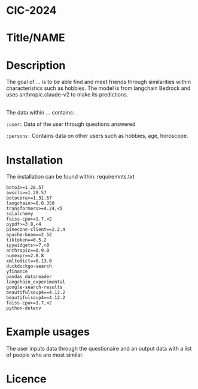 # CIC-2024

# Title/NAME 

# Description
The goal of ... is to be able find and meet friends through similarities within characteristics such as hobbies. The model is from langchain Bedrock and uses anthropic.claude-v2 to make its predictions. 
<br><br>

The data within ... contains: 

`:user:` Data of the user through questions answered <br>

`:persons:` Contains data on other users such as hobbies, age, horoscope. 

# Installation
The installation can be found within:
requiremnts.txt

```
boto3>=1.28.57
awscli>=1.29.57
botocore>=1.31.57
langchain>=0.0.350
transformers>=4.24,<5
sqlalchemy
faiss-cpu>=1.7,<2
pypdf>=3.8,<4
pinecone-client==2.2.4
apache-beam==2.52
tiktoken==0.5.2
ipywidgets>=7,<8
anthropic==0.9.0
numexpr==2.8.8
xmltodict==0.13.0
duckduckgo-search
yfinance
pandas_datareader
langchain_experimental
google-search-results
beautifulsoup4==4.12.2
beautifulsoup4==4.12.2
faiss-cpu>=1.7,<2
python-dotenv
```

# Example usages 
The user inputs data through the questionaire and an output data with a list of people who are most similar. 

# Licence 
